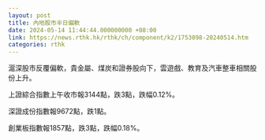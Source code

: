 ```yaml
---
layout: post
title: 內地股市半日偏軟
date: 2024-05-14 11:44:44.000000000 +08:00
link: https://news.rthk.hk/rthk/ch/component/k2/1753098-20240514.htm
categories: rthk
---
```


滬深股市反覆偏軟，貴金屬、煤炭和證券股向下，雲遊戲、教育及汽車整車相關股份上升。

上證綜合指數上午收市報3144點，跌3點，跌幅0.12%。

深證成份指數報9672點，跌1點。

創業板指數報1857點，跌3點，跌幅0.18%。
